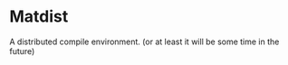 
Matdist
============

A distributed compile environment. (or at least it will be some time in the future)
